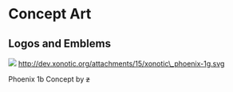 Concept Art
===========

Logos and Emblems
-----------------

![](http://dev.xonotic.org/attachments/14/xonotic_phoenix-1g.png)
http://dev.xonotic.org/attachments/15/xonotic\_phoenix-1g.svg

Phoenix 1b Concept by ~~z~~
